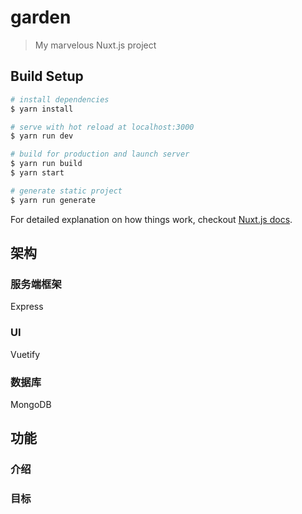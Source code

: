 # garden

> My marvelous Nuxt.js project

## Build Setup

``` bash
# install dependencies
$ yarn install

# serve with hot reload at localhost:3000
$ yarn run dev

# build for production and launch server
$ yarn run build
$ yarn start

# generate static project
$ yarn run generate
```

For detailed explanation on how things work, checkout [Nuxt.js docs](https://nuxtjs.org).


## 架构

### 服务端框架

Express

### UI

Vuetify

### 数据库

MongoDB

## 功能

### 介绍

### 目标